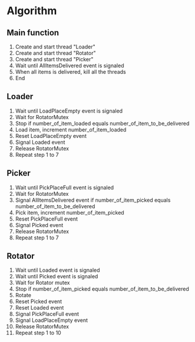 # Algorithm
## Main function 
1. Create and start thread "Loader"
2. Create and start thread "Rotator"
3. Create and start thread "Picker"
4. Wait until AllItemsDelivered event is signaled
5. When all items is delivered, kill all the threads 
6. End

## Loader 
1. Wait until LoadPlaceEmpty event is signaled
2. Wait for RotatorMutex 
3. Stop if number_of_item_loaded equals number_of_item_to_be_delivered 
4. Load item, increment number_of_item_loaded 
5. Reset LoadPlaceEmpty event
6. Signal Loaded event
7. Release RotatorMutex
8. Repeat step 1 to 7

## Picker
1. Wait until PickPlaceFull event is signaled
2. Wait for RotatorMutex 
3. Signal AllItemsDelivered event if number_of_item_picked equals number_of_item_to_be_delivered 
4. Pick item, increment number_of_item_picked
5. Reset PickPlaceFull event
6. Signal Picked event
7. Release RotatorMutex
8. Repeat step 1 to 7

## Rotator
1. Wait until Loaded event is signaled
2. Wait until Picked event is signaled
3. Wait for Rotator mutex
4. Stop if number_of_item_picked equals number_of_item_to_be_delivered
5. Rotate
6. Reset Picked event
7. Reset Loaded event
8. Signal PickPlaceFull event
9. Signal LoadPlaceEmpty event
10. Release RotatorMutex
11. Repeat step 1 to 10
